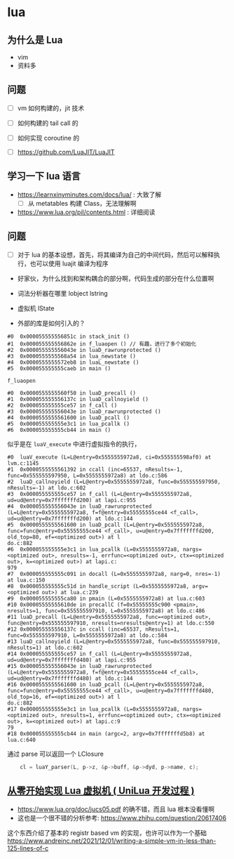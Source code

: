 # lua

## 为什么是 Lua

- vim
- 资料多

## 问题
- [ ] vm 如何构建的，jit 技术
- [ ] 如何构建的 tail call 的
- [ ] 如何实现 coroutine 的

- [ ] https://github.com/LuaJIT/LuaJIT

## 学习一下 lua 语言
- https://learnxinyminutes.com/docs/lua/ : 大致了解
  - [ ] 从 metatables 构建 Class，无法理解啊
- https://www.lua.org/pil/contents.html : 详细阅读

## 问题
- [ ] 对于 lua 的基本设想，首先，将其编译为自己的中间代码，然后可以解释执行，也可以使用 luajit 编译为程序

- 好家伙，为什么找到和架构耦合的部分啊，代码生成的部分在什么位置啊
- 词法分析器在哪里 lobject lstring
- 虚拟机 lState

- 外部的库是如何引入的？

```
#0  0x000055555556851c in stack_init ()
#1  0x000055555556862e in f_luaopen () // 有趣，进行了多个初始化
#2  0x000055555556043e in luaD_rawrunprotected ()
#3  0x0000555555568a54 in lua_newstate ()
#4  0x0000555555572eb8 in luaL_newstate ()
#5  0x000055555555caeb in main ()
```

`f_luaopen`

```
#0  0x0000555555560f50 in luaD_precall ()
#1  0x000055555556137c in luaD_callnoyield ()
#2  0x000055555555ce57 in f_call ()
#3  0x000055555556043e in luaD_rawrunprotected ()
#4  0x0000555555561600 in luaD_pcall ()
#5  0x000055555555e3c1 in lua_pcallk ()
#6  0x000055555555cb44 in main ()
```

似乎是在 `luaV_execute` 中进行虚拟指令的执行，
```
#0  luaV_execute (L=L@entry=0x5555555972a8, ci=0x555555598af0) at lvm.c:1145
#1  0x0000555555561392 in ccall (inc=65537, nResults=-1, func=0x555555597950, L=0x5555555972a8) at ldo.c:586
#2  luaD_callnoyield (L=L@entry=0x5555555972a8, func=0x555555597950, nResults=-1) at ldo.c:602
#3  0x000055555555ce57 in f_call (L=L@entry=0x5555555972a8, ud=ud@entry=0x7fffffffd200) at lapi.c:955
#4  0x000055555556043e in luaD_rawrunprotected (L=L@entry=0x5555555972a8, f=f@entry=0x55555555ce44 <f_call>, ud=ud@entry=0x7fffffffd200) at ldo.c:144
#5  0x0000555555561600 in luaD_pcall (L=L@entry=0x5555555972a8, func=func@entry=0x55555555ce44 <f_call>, u=u@entry=0x7fffffffd200, old_top=80, ef=<optimized out>) at l
do.c:882
#6  0x000055555555e3c1 in lua_pcallk (L=0x5555555972a8, nargs=<optimized out>, nresults=-1, errfunc=<optimized out>, ctx=<optimized out>, k=<optimized out>) at lapi.c:
979
#7  0x000055555555c091 in docall (L=0x5555555972a8, narg=0, nres=-1) at lua.c:150
#8  0x000055555555c51d in handle_script (L=0x5555555972a8, argv=<optimized out>) at lua.c:239
#9  0x000055555555ca80 in pmain (L=0x5555555972a8) at lua.c:603
#10 0x00005555555610de in precallC (f=0x55555555c900 <pmain>, nresults=1, func=0x555555597910, L=0x5555555972a8) at ldo.c:486
#11 luaD_precall (L=L@entry=0x5555555972a8, func=<optimized out>, func@entry=0x555555597910, nresults=nresults@entry=1) at ldo.c:550
#12 0x000055555556137c in ccall (inc=65537, nResults=1, func=0x555555597910, L=0x5555555972a8) at ldo.c:584
#13 luaD_callnoyield (L=L@entry=0x5555555972a8, func=0x555555597910, nResults=1) at ldo.c:602
#14 0x000055555555ce57 in f_call (L=L@entry=0x5555555972a8, ud=ud@entry=0x7fffffffd480) at lapi.c:955
#15 0x000055555556043e in luaD_rawrunprotected (L=L@entry=0x5555555972a8, f=f@entry=0x55555555ce44 <f_call>, ud=ud@entry=0x7fffffffd480) at ldo.c:144
#16 0x0000555555561600 in luaD_pcall (L=L@entry=0x5555555972a8, func=func@entry=0x55555555ce44 <f_call>, u=u@entry=0x7fffffffd480, old_top=16, ef=<optimized out>) at l
do.c:882
#17 0x000055555555e3c1 in lua_pcallk (L=0x5555555972a8, nargs=<optimized out>, nresults=1, errfunc=<optimized out>, ctx=<optimized out>, k=<optimized out>) at lapi.c:9
79
#18 0x000055555555cb44 in main (argc=2, argv=0x7fffffffd5b8) at lua.c:640
```


通过 parse 可以返回一个 LClosure

```c
    cl = luaY_parser(L, p->z, &p->buff, &p->dyd, p->name, c);
```

## [从零开始实现 Lua 虚拟机 ( UniLua 开发过程 )](https://zhuanlan.zhihu.com/p/22476315)

- https://www.lua.org/doc/jucs05.pdf 的确不错，而且 lua 根本没看懂啊
- 这也是一个很不错的分析参考: https://www.zhihu.com/question/20617406

这个东西介绍了基本的 registr based vm 的实现，也许可以作为一个基础
https://www.andreinc.net/2021/12/01/writing-a-simple-vm-in-less-than-125-lines-of-c

[^1]: https://github.com/efrederickson/LuaAssemblyTools/blob/master/etc/ChunkSpy.lua
[^2]: 核心参考 : https://github.com/lichuang/Lua-Source-Internal
